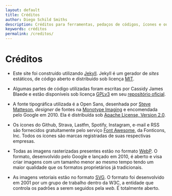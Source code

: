 ```yaml
---
layout: default
title: Créditos
author: Diego Schild Smiths
description: Créditos para ferramentas, pedaços de códigos, ícones e outras coisas utilizados no meu site.
keywords: créditos
permalink: /creditos/
---
```


# Créditos

* Este site foi construído utilizando [Jekyll](https://jekyllrb.com/). Jekyll é um gerador de _sites_ estáticos, de código aberto e distribuído sob licença [MIT](https://github.com/jekyll/jekyll/blob/master/LICENSE).

* Algumas partes de código utilizadas foram escritas por Cassidy James Blaede e estão disponíveis sob licença [GPLv3](https://github.com/cassidyjames/cassidyjames.github.io/blob/master/LICENSE) em seu [repositório oficial](https://github.com/cassidyjames/cassidyjames.github.io).

* A fonte tipográfica utilizada é a Open Sans, desenhada por [Steve Matteson](https://twitter.com/SteveMatteson1), _designer_ de fontes na [Monotype Imaging](https://www.monotype.com/studio/) e encomendada pelo Google em 2010. Ela é distribuída sob [Apache License, Version 2.0](http://www.apache.org/licenses/LICENSE-2.0).

* Os ícones do Github, Strava, Lastfm, Spotify, Instagram, e-mail e RSS são fornecidos gratuitamente pelo serviço [Font Awesome](https://fontawesome.com/), da Fonticons, Inc. Todos os ícones são marcas registradas de suas respectivas empresas.

* Todas as imagens rasterizadas presentes estão no formato [WebP](https://developers.google.com/speed/webp). O formato, desenvolvido pelo Google e lançado em 2010, é aberto e visa criar imagens com um tamanho menor ao mesmo tempo tendo um maior qualidade que os formatos proprietários já tradicionais.

* As imagens vetoriais estão no formato [SVG](https://www.w3.org/Graphics/SVG/). O formato foi desenvolvido em 2001 por um grupo de trabalho dentro da W3C, a entidade que controla os padrões a serem seguidos pela _web_. É totalmente aberto.



